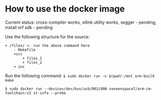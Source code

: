 # How to use the docker image

Current status: cross-compiler works, stlink utility works, segger - pending, install nrf sdk - pending

Use the following structure for the source:

```
+ /files/ <- run the above command here
    - Makefile
    +src
        + files_1
        + files_2
    + inc
```

Run the following command:
`$ sudo docker run -v $(pwd):/mnt arm-build make`

`$ sudo docker run --device=/dev/bus/usb/002/006 naveenspace7/arm-cm-toolchain:v2 st-info --probe
`
